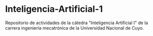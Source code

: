 # Inteligencia-Artificial-1
Repositorio de actividades de la cátedra "Inteligencia Artificial I" de la carrera ingeniería mecatrónica de la Universidad Nacional de Cuyo.
